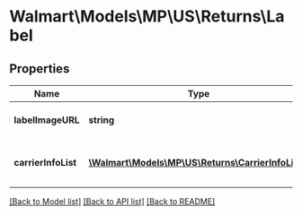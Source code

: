 # Walmart\Models\MP\US\Returns\Label

## Properties

Name | Type | Description | Notes
------------ | ------------- | ------------- | -------------
**labelImageURL** | **string** | Url to get the return label | [optional]
**carrierInfoList** | [**\Walmart\Models\MP\US\Returns\CarrierInfoList[]**](CarrierInfoList.md) | Carrier information for the return | [optional]


[[Back to Model list]](./) [[Back to API list]](../../../../../README.md#supported-apis) [[Back to README]](../../../../../README.md)
